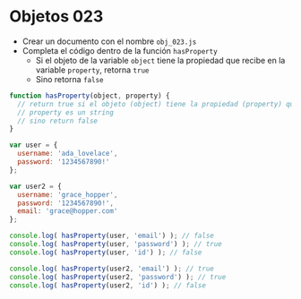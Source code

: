 # Objetos 023

* Crear un documento con el nombre `obj_023.js`
* Completa el código dentro de la función `hasProperty`
  * Si el objeto de la variable `object` tiene la propiedad que recibe en la variable `property`, retorna `true`
  * Sino retorna `false`

```js
function hasProperty(object, property) {
  // return true si el objeto (object) tiene la propiedad (property) que llega por parametro
  // property es un string
  // sino return false
}

var user = {
  username: 'ada_lovelace',
  password: '1234567890!'
};

var user2 = {
  username: 'grace_hopper',
  password: '1234567890!',
  email: 'grace@hopper.com'
};

console.log( hasProperty(user, 'email') ); // false
console.log( hasProperty(user, 'password') ); // true
console.log( hasProperty(user, 'id') ); // false

console.log( hasProperty(user2, 'email') ); // true
console.log( hasProperty(user2, 'password') ); // true
console.log( hasProperty(user2, 'id') ); // false
```
